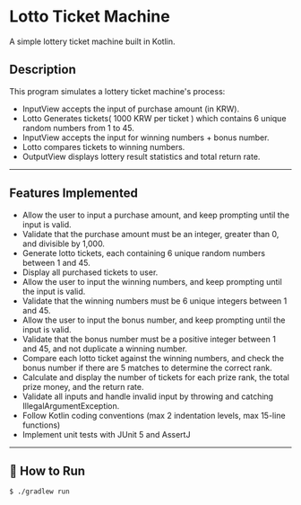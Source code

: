 # Lotto Ticket Machine

A simple lottery ticket machine built in Kotlin.

## Description

This program simulates a lottery ticket machine's process:
- InputView accepts the input of purchase amount (in KRW).
- Lotto Generates tickets( 1000 KRW per ticket ) which contains 6 unique random numbers from 1 to 45.
- InputView accepts the input for winning numbers + bonus number.
- Lotto compares tickets to winning numbers.
- OutputView displays lottery result statistics and total return rate.

---

## Features Implemented
- Allow the user to input a purchase amount, and keep prompting until the input is valid.
- Validate that the purchase amount must be an integer, greater than 0, and divisible by 1,000.
- Generate lotto tickets, each containing 6 unique random numbers between 1 and 45.
- Display all purchased tickets to user.
- Allow the user to input the winning numbers, and keep prompting until the input is valid.
- Validate that the winning numbers must be 6 unique integers between 1 and 45.
- Allow the user to input the bonus number, and keep prompting until the input is valid.
- Validate that the bonus number must be a positive integer between 1 and 45, and not duplicate a winning number.
- Compare each lotto ticket against the winning numbers, and check the bonus number if there are 5 matches to determine the correct rank.
- Calculate and display the number of tickets for each prize rank, the total prize money, and the return rate.
- Validate all inputs and handle invalid input by throwing and catching IllegalArgumentException.
- Follow Kotlin coding conventions (max 2 indentation levels, max 15-line functions)
- Implement unit tests with JUnit 5 and AssertJ

---

## 🔧 How to Run

```bash
$ ./gradlew run
